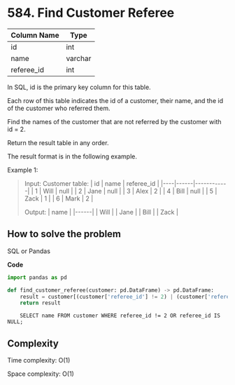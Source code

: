 # 584. Find Customer Referee

| Column Name | Type    |
|-------------|---------|
| id          | int     |
| name        | varchar |
| referee_id  | int     |

In SQL, id is the primary key column for this table.

Each row of this table indicates the id of a customer, their name, and the id of the customer who referred them.

Find the names of the customer that are not referred by the customer with id = 2.

Return the result table in any order.

The result format is in the following example.

Example 1:
> Input: 
> Customer table:
> | id | name | referee_id |
> |----|------|------------|
> | 1  | Will | null       |
> | 2  | Jane | null       |
> | 3  | Alex | 2          |
> | 4  | Bill | null       |
> | 5  | Zack | 1          |
> | 6  | Mark | 2          |
>
> Output: 
> | name |
> |------|
> | Will |
> | Jane |
> | Bill |
> | Zack |

## How to solve the problem

SQL or Pandas


**Code**

```Python Pandas
import pandas as pd

def find_customer_referee(customer: pd.DataFrame) -> pd.DataFrame:
    result = customer[(customer['referee_id'] != 2) | (customer['referee_id'].isnull())][['name']]
    return result
```

```MySQL
    SELECT name FROM customer WHERE referee_id != 2 OR referee_id IS NULL;
```

## Complexity

Time complexity: O(1)

Space complexity: O(1)
